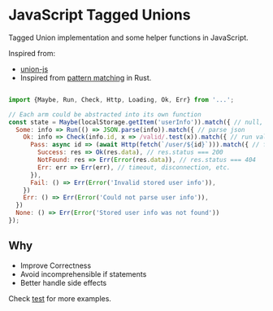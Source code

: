 # JavaScript Tagged Unions

Tagged Union implementation and some helper functions in JavaScript.

Inspired from:

* [union-js](https://github.com/quadrupleslap/union-js)
* Inspired from [pattern matching](https://doc.rust-lang.org/book/ch18-03-pattern-syntax.html) in Rust.

```js

import {Maybe, Run, Check, Http, Loading, Ok, Err} from '...';

// Each arm could be abstracted into its own function
const state = Maybe(localStorage.getItem('userInfo')).match({ // null, undefined check
  Some: info => Run(() => JSON.parse(info)).match({ // parse json
    Ok: info => Check(info.id, x => /valid/.test(x)).match({ // run validation
      Pass: async id => (await Http(fetch(`/user/${id}`))).match({ // fetch
        Success: res => Ok(res.data), // res.status === 200
        NotFound: res => Err(Error(res.data)), // res.status === 404
        Err: err => Err(err), // timeout, disconnection, etc.
      }),
      Fail: () => Err(Error('Invalid stored user info')),
    })
    Err: () => Err(Error('Could not parse user info')),
  })
  None: () => Err(Error('Stored user info was not found'))
});

```

## Why

* Improve Correctness
* Avoid incomprehensible if statements
* Better handle side effects

Check [test](test/index.test.js) for more examples.
